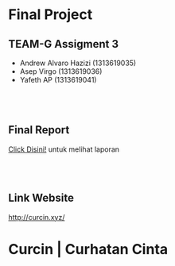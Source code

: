 <h1> Final Project </h1>

## TEAM-G Assigment 3
* Andrew Alvaro Hazizi (1313619035)
* Asep Virgo (1313619036)
* Yafeth AP (1313619041)
<br> <br>
<br> <br>
## Final Report 
[Click Disini!](https://github.com/AlvaroBinAndrew/Assignment3-/blob/Final-Project/LaporanIMK_Final%20.pdf) untuk melihat laporan

<br> <br>

## Link Website 
http://curcin.xyz/


# Curcin | Curhatan Cinta  
